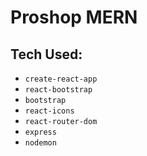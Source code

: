 # Proshop MERN

## Tech Used:

- `create-react-app`
- `react-bootstrap`
- `bootstrap`
- `react-icons`
- `react-router-dom`
- `express`
- `nodemon`
